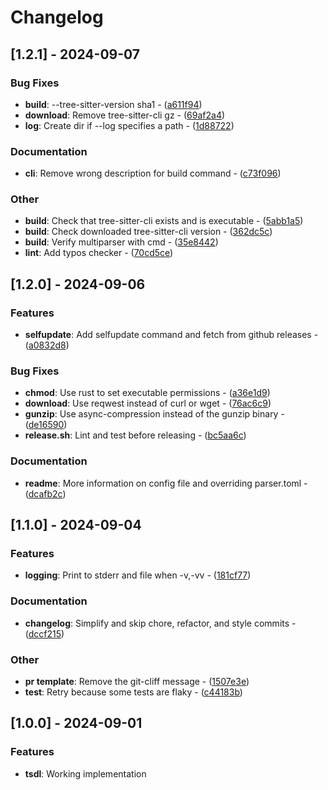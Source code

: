 # Changelog

## [1.2.1] - 2024-09-07

### Bug Fixes

- **build**: --tree-sitter-version sha1 - ([a611f94](https://github.com/stackmystack/tsdl/commit/a611f94ed98bce297fd4af9fc5a2ccdb55925941))
- **download**: Remove tree-sitter-cli gz - ([69af2a4](https://github.com/stackmystack/tsdl/commit/69af2a4d5b887fef7cc075bbb3603e2536a8b71a))
- **log**: Create dir if --log specifies a path - ([1d88722](https://github.com/stackmystack/tsdl/commit/1d887223cd56a71ce5f00b798b5da3194cc192f2))

### Documentation

- **cli**: Remove wrong description for build command - ([c73f096](https://github.com/stackmystack/tsdl/commit/c73f096ca67149245d74d73e65731b9a2ae22a0a))

### Other

- **build**: Check that tree-sitter-cli exists and is executable - ([5abb1a5](https://github.com/stackmystack/tsdl/commit/5abb1a5fc941d4acd9f382481d38925e514cd66c))
- **build**: Check downloaded tree-sitter-cli version - ([362dc5c](https://github.com/stackmystack/tsdl/commit/362dc5c5d6d9620487af38ec53b3b822bfebfda7))
- **build**: Verify multiparser with cmd - ([35e8442](https://github.com/stackmystack/tsdl/commit/35e8442456c1d51af03eabb37b1dcd52e93c0023))
- **lint**: Add typos checker - ([70cd5ce](https://github.com/stackmystack/tsdl/commit/70cd5ce8597816768658e6a7ba1e2fdd8880bf07))

## [1.2.0] - 2024-09-06

### Features

- **selfupdate**: Add selfupdate command and fetch from github releases - ([a0832d8](https://github.com/stackmystack/tsdl/commit/a0832d86316e5af7c9c64230ff387e9fae01db48))

### Bug Fixes

- **chmod**: Use rust to set executable permissions - ([a36e1d9](https://github.com/stackmystack/tsdl/commit/a36e1d94b75e45887aeb87849789e7d7dec39be2))
- **download**: Use reqwest instead of curl or wget - ([76ac6c9](https://github.com/stackmystack/tsdl/commit/76ac6c9a36e2737e626e01300269c5ff43437290))
- **gunzip**: Use async-compression instead of the gunzip binary - ([de16590](https://github.com/stackmystack/tsdl/commit/de165904bea4adfd264a57aa6778c61437e9911d))
- **release.sh**: Lint and test before releasing - ([bc5aa6c](https://github.com/stackmystack/tsdl/commit/bc5aa6ccb77dea9d784bacaad8642bc04ccb4f86))

### Documentation

- **readme**: More information on config file and overriding parser.toml - ([dcafb2c](https://github.com/stackmystack/tsdl/commit/dcafb2ccc26eac7d3716ee501bb71517eb55d23f))

## [1.1.0] - 2024-09-04

### Features

- **logging**: Print to stderr and file when -v,-vv - ([181cf77](https://github.com/stackmystack/tsdl/commit/181cf77bc03da1cad46335246700c62d6d9cb036))

### Documentation

- **changelog**: Simplify and skip chore, refactor, and style commits - ([dccf215](https://github.com/stackmystack/tsdl/commit/dccf2156d4721d46dbdef904d783d95cbe4b069f))

### Other

- **pr template**: Remove the git-cliff message - ([1507e3e](https://github.com/stackmystack/tsdl/commit/1507e3ed6dbd2e12ed6081299091a343f14a5411))
- **test**: Retry because some tests are flaky - ([c44183b](https://github.com/stackmystack/tsdl/commit/c44183b27832a1cd6ce39a7e7e1edf52a25162f3))

## [1.0.0] - 2024-09-01

### Features
- **tsdl**: Working implementation



<!-- generated by git-cliff -->

